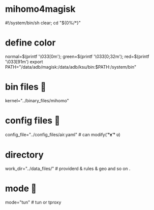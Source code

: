 # mihomo4magisk

#!/system/bin/sh
  clear; cd "${0%/*}"
# define color
  normal=$(printf '\033[0m'); green=$(printf '\033[0;32m'); red=$(printf '\033[91m')
  export PATH="/data/adb/magisk:/data/adb/ksu/bin:$PATH:/system/bin"
# bin files 🔴
  kernel="../binary_files/mihomo"
# config files 🔴
  config_file="../config_files/air.yaml" # can modify(⁠ ͡⁠°⁠ᴥ⁠ ͡⁠°⁠ ⁠ʋ⁠)
# directory 
  work_dir="../data_files/" # providerd & rules & geo and so on .
# mode 🔴
  mode="tun" # tun or tproxy
